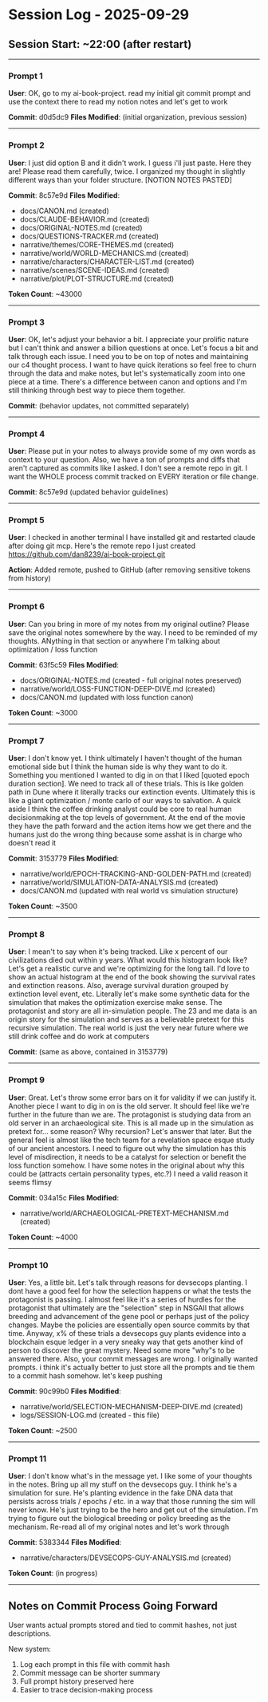 # Session Log - 2025-09-29

## Session Start: ~22:00 (after restart)

---

### Prompt 1
**User**: OK, go to my ai-book-project. read my initial git commit prompt and use the context there to read my notion notes and let's get to work

**Commit**: d0d5dc9
**Files Modified**: (initial organization, previous session)

---

### Prompt 2
**User**: I just did option B and it didn't work. I guess i'll just paste. Here they are! Please read them carefully, twice. I organized my thought in slightly different ways than your folder structure. [NOTION NOTES PASTED]

**Commit**: 8c57e9d
**Files Modified**:
- docs/CANON.md (created)
- docs/CLAUDE-BEHAVIOR.md (created)
- docs/ORIGINAL-NOTES.md (created)
- docs/QUESTIONS-TRACKER.md (created)
- narrative/themes/CORE-THEMES.md (created)
- narrative/world/WORLD-MECHANICS.md (created)
- narrative/characters/CHARACTER-LIST.md (created)
- narrative/scenes/SCENE-IDEAS.md (created)
- narrative/plot/PLOT-STRUCTURE.md (created)

**Token Count**: ~43000

---

### Prompt 3
**User**: OK, let's adjust your behavior a bit. I appreciate your prolific nature but I can't think and answer a billion questions at once. Let's focus a bit and talk through each issue. I need you to be on top of notes and maintaining our c4 thought process. I want to have quick iterations so feel free to churn through the data and make notes, but let's systematically zoom into one piece at a time. There's a difference between canon and options and I'm still thinking through best way to piece them together.

**Commit**: (behavior updates, not committed separately)

---

### Prompt 4
**User**: Please put in your notes to always provide some of my own words as context to your question. Also, we have a ton of prompts and diffs that aren't captured as commits like I asked. I don't see a remote repo in git. I want the WHOLE process commit tracked on EVERY iteration or file change.

**Commit**: 8c57e9d (updated behavior guidelines)

---

### Prompt 5
**User**: I checked in another terminal I have installed git and restarted claude after doing git mcp. Here's the remote repo I just created https://github.com/dan8239/ai-book-project.git

**Action**: Added remote, pushed to GitHub (after removing sensitive tokens from history)

---

### Prompt 6
**User**: Can you bring in more of my notes from my original outline? Please save the original notes somewhere by the way. I need to be reminded of my thoughts. ANything in that section or anywhere I'm talking about optimization / loss function

**Commit**: 63f5c59
**Files Modified**:
- docs/ORIGINAL-NOTES.md (created - full original notes preserved)
- narrative/world/LOSS-FUNCTION-DEEP-DIVE.md (created)
- docs/CANON.md (updated with loss function canon)

**Token Count**: ~3000

---

### Prompt 7
**User**: I don't know yet. I think ultimately I haven't thought of the human emotional side but I think the human side is why they want to do it. Something you mentioned I wanted to dig in on that I liked [quoted epoch duration section]. We need to track all of these trials. This is like golden path in Dune where it literally tracks our extinction events. Ultimately this is like a giant optimization / monte carlo of our ways to salvation. A quick aside I think the coffee drinking analyst could be core to real human decisionmaking at the top levels of government. At the end of the movie they have the path forward and the action items how we get there and the humans just do the wrong thing because some asshat is in charge who doesn't read it

**Commit**: 3153779
**Files Modified**:
- narrative/world/EPOCH-TRACKING-AND-GOLDEN-PATH.md (created)
- narrative/world/SIMULATION-DATA-ANALYSIS.md (created)
- docs/CANON.md (updated with real world vs simulation structure)

**Token Count**: ~3500

---

### Prompt 8
**User**: I mean't to say when it's being tracked. Like x percent of our civilizations died out within y years. What would this histogram look like? Let's get a realistic curve and we're optimizing for the long tail. I'd love to show an actual histogram at the end of the book showing the survival rates and extinction reasons. Also, average survival duration grouped by extinction level event, etc. Literally let's make some synthetic data for the simulation that makes the optimization exercise make sense. The protagonist and story are all in-simulation people. The 23 and me data is an origin story for the simulation and serves as a believable pretext for this recursive simulation. The real world is just the very near future where we still drink coffee and do work at computers

**Commit**: (same as above, contained in 3153779)

---

### Prompt 9
**User**: Great. Let's throw some error bars on it for validity if we can justify it. Another piece I want to dig in on is the old server. It should feel like we're further in the future than we are. The protagonist is studying data from an old server in an archaeological site. This is all made up in the simulation as pretext for... some reason? Why recursion? Let's answer that later. But the general feel is almost like the tech team for a revelation space esque study of our ancient ancestors. I need to figure out why the simulation has this level of misdirection, it needs to be a catalyst for selection or benefit the loss function somehow. I have some notes in the original about why this could be (attracts certain personality types, etc.?) I need a valid reason it seems flimsy

**Commit**: 034a15c
**Files Modified**:
- narrative/world/ARCHAEOLOGICAL-PRETEXT-MECHANISM.md (created)

**Token Count**: ~4000

---

### Prompt 10
**User**: Yes, a little bit. Let's talk through reasons for devsecops planting. I dont have a good feel for how the selection happens or what the tests the protagonist is passing. I almost feel like it's a series of hurdles for the protagonist that ultimately are the "selection" step in NSGAII that allows breeding and advancement of the gene pool or perhaps just of the policy changes. Maybe the policies are essentially open source commits by that time. Anyway, x% of these trials a devsecops guy plants evidence into a blockchain esque ledger in a very sneaky way that gets another kind of person to discover the great mystery. Need some more "why"s to be answered there. Also, your commit messages are wrong. I originally wanted prompts. i think it's actually better to just store all the prompts and tie them to a commit hash somehow. let's keep pushing

**Commit**: 90c99b0
**Files Modified**:
- narrative/world/SELECTION-MECHANISM-DEEP-DIVE.md (created)
- logs/SESSION-LOG.md (created - this file)

**Token Count**: ~2500

---

### Prompt 11
**User**: I don't know what's in the message yet. I like some of your thoughts in the notes. Bring up all my stuff on the devsecops guy. I think he's a simulation for sure. He's planting evidence in the fake DNA data that persists across trials / epochs / etc. in a way that those running the sim will never know. He's just trying to be the hero and get out of the simulation. I'm trying to figure out the biological breeding or policy breeding as the mechanism. Re-read all of my original notes and let's work through

**Commit**: 5383344
**Files Modified**:
- narrative/characters/DEVSECOPS-GUY-ANALYSIS.md (created)

**Token Count**: (in progress)

---

## Notes on Commit Process Going Forward

User wants actual prompts stored and tied to commit hashes, not just descriptions.

New system:
1. Log each prompt in this file with commit hash
2. Commit message can be shorter summary
3. Full prompt history preserved here
4. Easier to trace decision-making process